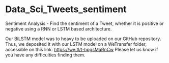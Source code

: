# Data_Sci_Tweets_sentiment
Sentiment Analysis - Find the sentiment of a Tweet, whether it is positive or negative using a RNN or LSTM based architecture.

Our BiLSTM model was to heavy to be uploaded on our GitHub repository.
Thus, we deposited it with our LSTM model on a WeTransfer folder, accessible on this link: https://we.tl/t-hpgsMaRnCw
Please let us know if you have any difficulties finding them.
